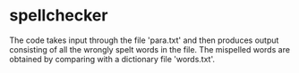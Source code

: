 # spellchecker
The code takes input through the file 'para.txt' and then produces output consisting of all the wrongly spelt words in the file.
The mispelled words are obtained by comparing with a dictionary file 'words.txt'.
